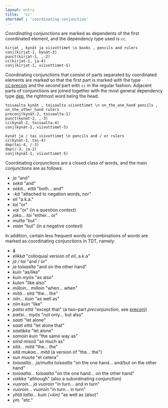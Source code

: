 ```yaml
---
layout: entry
title:  'cc'
shortdef : 'coordinating conjunction'
---
```


*Coordinating conjunctions* are marked as dependents of the first
coordinated element, and the dependency type used is `cc`.

<!-- fname:cc1.pdf -->
~~~ sdparse
kirjat , kynät ja viivottimet \n books , pencils and rulers
conj(kirjat-1, kynät-3)
punct(kirjat-1, ,-2)
cc(kirjat-1, ja-4)
conj(kirjat-1, viivottimet-5)
~~~

<!--details-->

Coordinating conjunctions that consist of parts separated by
coordinated elements are marked so that the first part is marked with
the type [cc:preconj]() and the second part with `cc` in the regular
fashion. Adjacent parts of conjunctions are joined together with the
most general dependency type [dep](), the rightmost word being the
head.

<!-- fname:cc2.pdf -->
~~~ sdparse
toisaalta kynät , toisaalta viivottimet \n on_the_one_hand pencils , on_the_other_hand rulers
preconj(kynät-2, toisaalta-1)
punct(kynät-2, ,-3)
cc(kynät-2, toisaalta-4)
conj(kynät-2, viivottimet-5)
~~~

<!-- fname:cc3.pdf -->
~~~ sdparse
kynät ja / tai viivottimet \n pencils and / or rulers
cc(kynät-1, tai-4)
dep(tai-4, /-3)
dep(/-3, ja-2)
conj(kynät-1, viivottimet-5)
~~~

Coordinating conjunctions are a closed class of words, and the main conjunctions are as follows:

* _ja_ "and"
* _sekä_ "and"
* _sekä... että_ "both... and"
* _-kä_ "attached to negation words, nor"
* _eli_ "a.k.a."
* _tai_ "or"
* _vai_ "or" (in a question context)
* _joko... tai_ "either... or"
* _mutta_ "but"
* _vaan_ "but" (in a negative context)

In addition, certain less frequent words or combinations of words are marked as coordinating conjunctions in TDT, namely:

* _&_
* _elikkä_ "colloquial version of *eli*, a.k.a"
* _ja / tai_ "and / or"
* _ja toisaalta_ "and on the other hand"
* _kuin_ "as/like"
* _kuin myös_ "as also"
* _kuten_ "like also"
* _milloin... milloin_ "when... when"
* _mitä... sitä_ "the... the"
* _niin... kuin_ "as well as"
* _niin kuin_ "like"
* _paitsi että_ "except that" (a two-part *preconjunction*, see [preconj]())
* _paitsi... myös_ "not only... but also"
* _saati_ "let alone"
* _saati että_ "let alone that"
* _saatikka_ "let alone"
* _samoin kuin_ "the same way as"
* _siinä missä_ "as much as"
* _sitä... mitä_ "the... the"
* _sitä mukaa... mitä_ (a version of "the... the")
* _sun muuta_ "et cetera"
* _toisaalta... ja/mutta toisaalta_ "on the one hand... and/but on the other hand"
* _toisaalta... toisaalta_ "on the one hand... on the other hand"
* _vaikka_ "although" (also a subordinating conjunction)
* _vuoroin... ja vuoroin_ "in turn... and in turn"
* _vuoroin... vuoroin_ "in turn... in turn"
* _yhtä lailla... kuin (+kin)_ "as well as (also)"
* _ym._ "etc."
